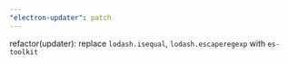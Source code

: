 ```yaml
---
"electron-updater": patch
---
```


refactor(updater): replace `lodash.isequal`, `lodash.escaperegexp` with `es-toolkit`
